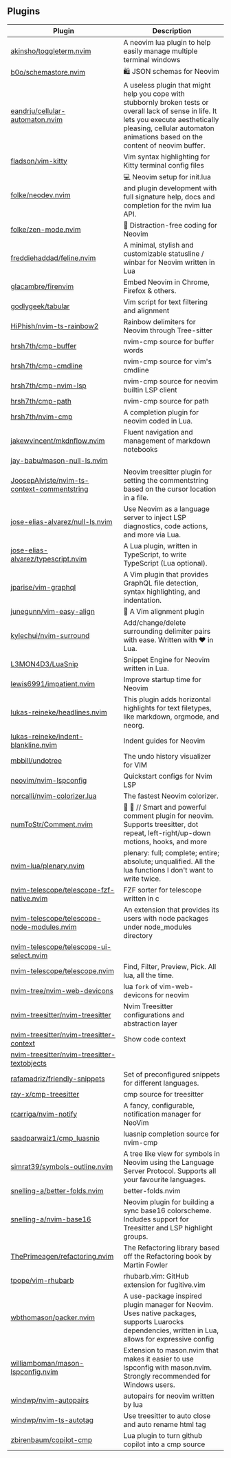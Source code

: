## Plugins
|Plugin|Description|
|---|---|
|[akinsho/toggleterm.nvim](https://github.com/akinsho/toggleterm.nvim)|A neovim lua plugin to help easily manage multiple terminal windows|
|[b0o/schemastore.nvim](https://github.com/b0o/schemastore.nvim)|🛍 JSON schemas for Neovim|
|[eandrju/cellular-automaton.nvim](https://github.com/eandrju/cellular-automaton.nvim)|A useless plugin that might help you cope with stubbornly broken tests or overall lack of sense in life. It lets you execute aesthetically pleasing, cellular automaton animations based on the content of neovim buffer.|
|[fladson/vim-kitty](https://github.com/fladson/vim-kitty)|Vim syntax highlighting for Kitty terminal config files|
|[folke/neodev.nvim](https://github.com/folke/neodev.nvim)|💻  Neovim setup for init.lua and plugin development with full signature help, docs and completion for the nvim lua API.|
|[folke/zen-mode.nvim](https://github.com/folke/zen-mode.nvim)|🧘  Distraction-free coding for Neovim|
|[freddiehaddad/feline.nvim](https://github.com/freddiehaddad/feline.nvim)|A minimal, stylish and customizable statusline / winbar for Neovim written in Lua|
|[glacambre/firenvim](https://github.com/glacambre/firenvim)|Embed Neovim in Chrome, Firefox & others.|
|[godlygeek/tabular](https://github.com/godlygeek/tabular)|Vim script for text filtering and alignment|
|[HiPhish/nvim-ts-rainbow2](https://github.com/HiPhish/nvim-ts-rainbow2)|Rainbow delimiters for Neovim through Tree-sitter|
|[hrsh7th/cmp-buffer](https://github.com/hrsh7th/cmp-buffer)|nvim-cmp source for buffer words|
|[hrsh7th/cmp-cmdline](https://github.com/hrsh7th/cmp-cmdline)|nvim-cmp source for vim's cmdline|
|[hrsh7th/cmp-nvim-lsp](https://github.com/hrsh7th/cmp-nvim-lsp)|nvim-cmp source for neovim builtin LSP client|
|[hrsh7th/cmp-path](https://github.com/hrsh7th/cmp-path)|nvim-cmp source for path|
|[hrsh7th/nvim-cmp](https://github.com/hrsh7th/nvim-cmp)|A completion plugin for neovim coded in Lua.|
|[jakewvincent/mkdnflow.nvim](https://github.com/jakewvincent/mkdnflow.nvim)|Fluent navigation and management of markdown notebooks|
|[jay-babu/mason-null-ls.nvim](https://github.com/jay-babu/mason-null-ls.nvim)||
|[JoosepAlviste/nvim-ts-context-commentstring](https://github.com/JoosepAlviste/nvim-ts-context-commentstring)|Neovim treesitter plugin for setting the commentstring based on the cursor location in a file.|
|[jose-elias-alvarez/null-ls.nvim](https://github.com/jose-elias-alvarez/null-ls.nvim)|Use Neovim as a language server to inject LSP diagnostics, code actions, and more via Lua.|
|[jose-elias-alvarez/typescript.nvim](https://github.com/jose-elias-alvarez/typescript.nvim)|A Lua plugin, written in TypeScript, to write TypeScript (Lua optional).|
|[jparise/vim-graphql](https://github.com/jparise/vim-graphql)|A Vim plugin that provides GraphQL file detection, syntax highlighting, and indentation.|
|[junegunn/vim-easy-align](https://github.com/junegunn/vim-easy-align)|:sunflower: A Vim alignment plugin|
|[kylechui/nvim-surround](https://github.com/kylechui/nvim-surround)|Add/change/delete surrounding delimiter pairs with ease. Written with :heart: in Lua.|
|[L3MON4D3/LuaSnip](https://github.com/L3MON4D3/LuaSnip)|Snippet Engine for Neovim written in Lua.|
|[lewis6991/impatient.nvim](https://github.com/lewis6991/impatient.nvim)|Improve startup time for Neovim|
|[lukas-reineke/headlines.nvim](https://github.com/lukas-reineke/headlines.nvim)|This plugin adds horizontal highlights for text filetypes, like markdown, orgmode, and neorg.|
|[lukas-reineke/indent-blankline.nvim](https://github.com/lukas-reineke/indent-blankline.nvim)|Indent guides  for Neovim|
|[mbbill/undotree](https://github.com/mbbill/undotree)|The undo history visualizer for VIM|
|[neovim/nvim-lspconfig](https://github.com/neovim/nvim-lspconfig)|Quickstart configs for Nvim LSP|
|[norcalli/nvim-colorizer.lua](https://github.com/norcalli/nvim-colorizer.lua)|The fastest Neovim colorizer.|
|[numToStr/Comment.nvim](https://github.com/numToStr/Comment.nvim)|:brain: :muscle: // Smart and powerful comment plugin for neovim. Supports treesitter, dot repeat, left-right/up-down motions, hooks, and more|
|[nvim-lua/plenary.nvim](https://github.com/nvim-lua/plenary.nvim)|plenary: full; complete; entire; absolute; unqualified. All the lua functions I don't want to write twice.|
|[nvim-telescope/telescope-fzf-native.nvim](https://github.com/nvim-telescope/telescope-fzf-native.nvim)|FZF sorter for telescope written in c|
|[nvim-telescope/telescope-node-modules.nvim](https://github.com/nvim-telescope/telescope-node-modules.nvim)|An extension that provides its users with node packages under node_modules directory|
|[nvim-telescope/telescope-ui-select.nvim](https://github.com/nvim-telescope/telescope-ui-select.nvim)||
|[nvim-telescope/telescope.nvim](https://github.com/nvim-telescope/telescope.nvim)|Find, Filter, Preview, Pick. All lua, all the time.|
|[nvim-tree/nvim-web-devicons](https://github.com/nvim-tree/nvim-web-devicons)|lua `fork` of vim-web-devicons for neovim|
|[nvim-treesitter/nvim-treesitter](https://github.com/nvim-treesitter/nvim-treesitter)|Nvim Treesitter configurations and abstraction layer|
|[nvim-treesitter/nvim-treesitter-context](https://github.com/nvim-treesitter/nvim-treesitter-context)|Show code context|
|[nvim-treesitter/nvim-treesitter-textobjects](https://github.com/nvim-treesitter/nvim-treesitter-textobjects)||
|[rafamadriz/friendly-snippets](https://github.com/rafamadriz/friendly-snippets)|Set of preconfigured snippets for different languages. |
|[ray-x/cmp-treesitter](https://github.com/ray-x/cmp-treesitter)|cmp source for treesitter|
|[rcarriga/nvim-notify](https://github.com/rcarriga/nvim-notify)|A fancy, configurable, notification manager for NeoVim|
|[saadparwaiz1/cmp_luasnip](https://github.com/saadparwaiz1/cmp_luasnip)|luasnip completion source for nvim-cmp|
|[simrat39/symbols-outline.nvim](https://github.com/simrat39/symbols-outline.nvim)|A tree like view for symbols in Neovim using the Language Server Protocol. Supports all your favourite languages.|
|[snelling-a/better-folds.nvim](https://github.com/snelling-a/better-folds.nvim)|better-folds.nvim|
|[snelling-a/nvim-base16](https://github.com/snelling-a/nvim-base16)|Neovim plugin for building a sync base16 colorscheme. Includes support for Treesitter and LSP highlight groups.|
|[ThePrimeagen/refactoring.nvim](https://github.com/ThePrimeagen/refactoring.nvim)|The Refactoring library based off the Refactoring book by Martin Fowler|
|[tpope/vim-rhubarb](https://github.com/tpope/vim-rhubarb)|rhubarb.vim: GitHub extension for fugitive.vim|
|[wbthomason/packer.nvim](https://github.com/wbthomason/packer.nvim)|A use-package inspired plugin manager for Neovim. Uses native packages, supports Luarocks dependencies, written in Lua, allows for expressive config|
|[williamboman/mason-lspconfig.nvim](https://github.com/williamboman/mason-lspconfig.nvim)|Extension to mason.nvim that makes it easier to use lspconfig with mason.nvim. Strongly recommended for Windows users.|
|[windwp/nvim-autopairs](https://github.com/windwp/nvim-autopairs)|autopairs for neovim written by lua|
|[windwp/nvim-ts-autotag](https://github.com/windwp/nvim-ts-autotag)|Use treesitter to auto close and auto rename html tag|
|[zbirenbaum/copilot-cmp](https://github.com/zbirenbaum/copilot-cmp)|Lua plugin to turn github copilot into a cmp source|
<!--end autogenerated table-->

